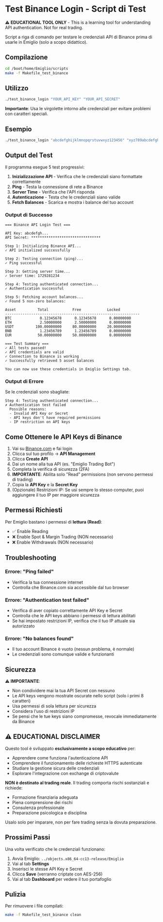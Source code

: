 # Test Binance Login - Script di Test

⚠️ **EDUCATIONAL TOOL ONLY** - This is a learning tool for understanding API authentication. Not for real trading.

Script a riga di comando per testare le credenziali API di Binance prima di usarle in Emiglio (solo a scopo didattico).

## Compilazione

```bash
cd /boot/home/Emiglio/scripts
make -f Makefile_test_binance
```

## Utilizzo

```bash
./test_binance_login "YOUR_API_KEY" "YOUR_API_SECRET"
```

**Importante**: Usa le virgolette intorno alle credenziali per evitare problemi con caratteri speciali.

## Esempio

```bash
./test_binance_login "abcdefghijklmnopqrstuvwxyz123456" "xyz789abcdefghijklmnopqrstuvwxyz"
```

## Output del Test

Il programma esegue 5 test progressivi:

1. **Inizializzazione API** - Verifica che le credenziali siano formattate correttamente
2. **Ping** - Testa la connessione di rete a Binance
3. **Server Time** - Verifica che l'API risponda
4. **Autenticazione** - Testa che le credenziali siano valide
5. **Fetch Balances** - Scarica e mostra i balance del tuo account

### Output di Successo

```
=== Binance API Login Test ===

API Key: abcdefgh...
API Secret: ********************************

Step 1: Initializing Binance API...
✓ API initialized successfully

Step 2: Testing connection (ping)...
✓ Ping successful

Step 3: Getting server time...
✓ Server time: 1729281234

Step 4: Testing authenticated connection...
✓ Authentication successful

Step 5: Fetching account balances...
✓ Found 5 non-zero balances:

Asset          Total           Free            Locked
--------------------------------------------------------------
BTC             0.12345678      0.12345678      0.00000000
ETH             2.50000000      2.50000000      0.00000000
USDT          100.00000000     80.00000000     20.00000000
BNB             1.23456789      1.23456789      0.00000000
EUR            50.00000000     50.00000000      0.00000000

=== Test Summary ===
✓ All tests passed!
✓ API credentials are valid
✓ Connection to Binance is working
✓ Successfully retrieved 5 asset balances

You can now use these credentials in Emiglio Settings tab.
```

### Output di Errore

Se le credenziali sono sbagliate:

```
Step 4: Testing authenticated connection...
✗ Authentication test failed
  Possible reasons:
  - Invalid API Key or Secret
  - API keys don't have required permissions
  - IP restriction on API keys
```

## Come Ottenere le API Keys di Binance

1. Vai su [Binance.com](https://www.binance.com) e fai login
2. Clicca sul tuo profilo → **API Management**
3. Clicca **Create API**
4. Dai un nome alla tua API (es. "Emiglio Trading Bot")
5. Completa la verifica di sicurezza (2FA)
6. **IMPORTANTE**: Abilita solo "Read" permissions (non servono permessi di trading)
7. Copia la **API Key** e la **Secret Key**
8. (Opzionale) Restrizioni IP: Se usi sempre lo stesso computer, puoi aggiungere il tuo IP per maggiore sicurezza

## Permessi Richiesti

Per Emiglio bastano i permessi di **lettura (Read)**:
- ✅ Enable Reading
- ❌ Enable Spot & Margin Trading (NON necessario)
- ❌ Enable Withdrawals (NON necessario)

## Troubleshooting

### Errore: "Ping failed"
- Verifica la tua connessione internet
- Controlla che Binance.com sia accessibile dal tuo browser

### Errore: "Authentication test failed"
- Verifica di aver copiato correttamente API Key e Secret
- Controlla che le API keys abbiano i permessi di lettura abilitati
- Se hai impostato restrizioni IP, verifica che il tuo IP attuale sia autorizzato

### Errore: "No balances found"
- Il tuo account Binance è vuoto (nessun problema, è normale)
- Le credenziali sono comunque valide e funzionanti

## Sicurezza

⚠️ **IMPORTANTE**:
- Non condividere mai la tua API Secret con nessuno
- Le API keys vengono mostrate oscurate nello script (solo i primi 8 caratteri)
- Usa permessi di sola lettura per sicurezza
- Considera l'uso di restrizioni IP
- Se pensi che le tue keys siano compromesse, revocale immediatamente da Binance

## ⚠️ EDUCATIONAL DISCLAIMER

Questo tool è sviluppato **esclusivamente a scopo educativo** per:
- Apprendere come funziona l'autenticazione API
- Comprendere il funzionamento delle richieste HTTPS autenticate
- Studiare la gestione sicura delle credenziali
- Esplorare l'integrazione con exchange di criptovalute

**NON è destinato al trading reale**. Il trading comporta rischi sostanziali e richiede:
- Formazione finanziaria adeguata
- Piena comprensione dei rischi
- Consulenza professionale
- Preparazione psicologica e disciplina

Usalo solo per imparare, non per fare trading senza la dovuta preparazione.

## Prossimi Passi

Una volta verificato che le credenziali funzionano:

1. Avvia Emiglio: `../objects.x86_64-cc13-release/Emiglio`
2. Vai al tab **Settings**
3. Inserisci le stesse API Key e Secret
4. Clicca **Save** (verranno criptate con AES-256)
5. Vai al tab **Dashboard** per vedere il tuo portafoglio

## Pulizia

Per rimuovere i file compilati:

```bash
make -f Makefile_test_binance clean
```
